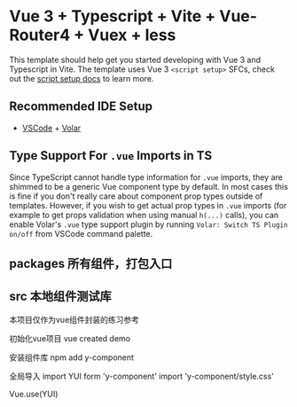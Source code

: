 # Vue 3 + Typescript + Vite + Vue-Router4 + Vuex + less

This template should help get you started developing with Vue 3 and Typescript in Vite. The template uses Vue 3 `<script setup>` SFCs, check out the [script setup docs](https://v3.vuejs.org/api/sfc-script-setup.html#sfc-script-setup) to learn more.

## Recommended IDE Setup

- [VSCode](https://code.visualstudio.com/) + [Volar](https://marketplace.visualstudio.com/items?itemName=johnsoncodehk.volar)

## Type Support For `.vue` Imports in TS

Since TypeScript cannot handle type information for `.vue` imports, they are shimmed to be a generic Vue component type by default. In most cases this is fine if you don't really care about component prop types outside of templates. However, if you wish to get actual prop types in `.vue` imports (for example to get props validation when using manual `h(...)` calls), you can enable Volar's `.vue` type support plugin by running `Volar: Switch TS Plugin on/off` from VSCode command palette.


## packages 所有组件，打包入口
## src 本地组件测试库

本项目仅作为vue组件封装的练习参考

初始化vue项目 vue created demo

安装组件库 npm add y-component

全局导入 
import YUI form 'y-component' 
import 'y-component/style.css'

Vue.use(YUI)
